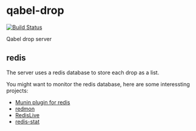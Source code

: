 # qabel-drop

[![Build Status](https://travis-ci.org/zuckschwerdt/qabel-drop.svg)](https://travis-ci.org/zuckschwerdt/qabel-drop)

Qabel drop server

## redis

The server uses a redis database to store each drop as a list.

You might want to monitor the redis database, here are some interessting projects:

* [Munin plugin for redis](https://github.com/munin-monitoring/contrib/tree/master/plugins/redis)
* [redmon](https://github.com/steelThread/redmon)
* [RedisLive](https://github.com/nkrode/RedisLive)
* [redis-stat](https://github.com/junegunn/redis-stat)
